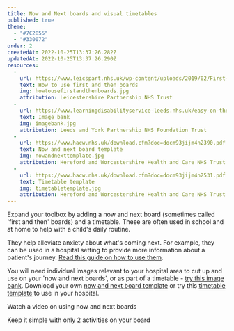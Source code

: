 ```yaml
---
title: Now and Next boards and visual timetables
published: true
theme:
  - "#7C2855"
  - "#330072"
order: 2
createdAt: 2022-10-25T13:37:26.282Z
updatedAt: 2022-10-25T13:37:26.290Z
resources:
  - 
    url: https://www.leicspart.nhs.uk/wp-content/uploads/2019/02/First-and-Then-boards-how-to.pdf
    text: How to use first and then boards
    img: howtousefirstandthenboards.jpg
    attribution: Leicestershire Partnership NHS Trust
  - 
    url: https://www.learningdisabilityservice-leeds.nhs.uk/easy-on-the-i/image-bank
    text: Image bank
    img: imagebank.jpg
    attribution: Leeds and York Partnership NHS Foundation Trust
  - 
    url: https://www.hacw.nhs.uk/download.cfm?doc=docm93jijm4n2390.pdf
    text: Now and next board template
    img: nowandnexttemplate.jpg
    attribution: Hereford and Worcestershire Health and Care NHS Trust
  - 
    url: https://www.hacw.nhs.uk/download.cfm?doc=docm93jijm4n2531.pdf
    text: Timetable template
    img: timetabletemplate.jpg
    attribution: Hereford and Worcestershire Health and Care NHS Trust
---
```

Expand your toolbox by adding a now and next board (sometimes called 'first and then' boards) and a timetable. These are often used in school and at home to help with a child's daily routine.

They help alleviate anxiety about what's coming next. For example, they can be used in a hospital setting to provide more information about a patient's journey. [Read this guide on how to use them](https://www.leicspart.nhs.uk/wp-content/uploads/2019/02/First-and-Then-boards-how-to.pdf).

You will need individual images relevant to your hospital area to cut up and use on your 'now and next boards', or as part of a timetable - [try this image bank](https://www.learningdisabilityservice-leeds.nhs.uk/easy-on-the-i/image-bank/). Download your own [now and next board template](https://www.hacw.nhs.uk/download.cfm?doc=docm93jijm4n2390.pdf&ver=4272) or try this [timetable template](https://www.hacw.nhs.uk/download.cfm?doc=docm93jijm4n2531.pdf&ver=4502) to use in your hospital.

<toolbox-resource-links :links="resources"></toolbox-resource-links>

<toolbox-programme-link :url="'https://portal.e-lfh.org.uk/Component/Details/747277'">Watch a video on using now and next boards</toolbox-programme-link>

<toolbox-top-tip>Keep it simple with only 2 activities on your board</toolbox-top-tip>
